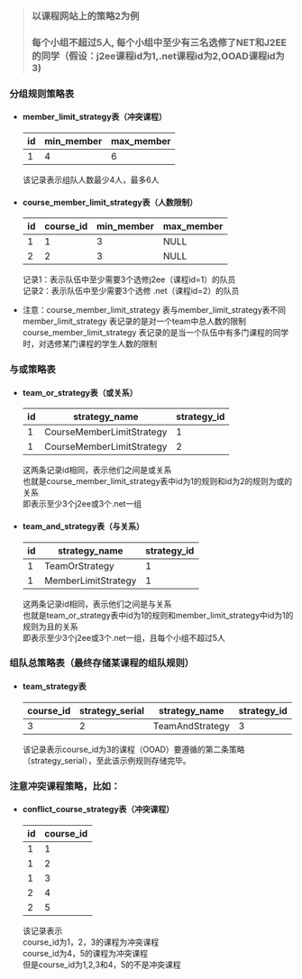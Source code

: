 > ### 以课程网站上的策略2为例
> ### 每个小组不超过5人,  每个小组中至少有三名选修了NET和J2EE的同学（假设：j2ee课程id为1,.net课程id为2,OOAD课程id为3)

### 分组规则策略表

* #### member_limit_strategy表（冲突课程）

    | id | min_member | max_member |
    | --- | --- | --- |
    |1|4|6|

     该记录表示组队人数最少4人，最多6人

* #### course_member_limit_strategy表（人数限制）

    | id | course_id | min_member | max_member |
    | --- | --- | --- | --- |
    |1|1|3|NULL|
    |2|2|3|NULL|

    记录1：表示队伍中至少需要3个选修j2ee（课程id=1）的队员<br>
    记录2：表示队伍中至少需要3个选修 .net（课程id=2）的队员

* 注意：course_member_limit_strategy 表与member_limit_strategy表不同<br> member_limit_strategy 表记录的是对一个team中总人数的限制<br>course_member_limit_strategy 表记录的是当一个队伍中有多门课程的同学时，对选修某门课程的学生人数的限制


### 与或策略表


* #### team_or_strategy表（或关系）

    | id |strategy_name| strategy_id |
    | --- | --- | --- |
    |1|CourseMemberLimitStrategy|1|
    |1|CourseMemberLimitStrategy|2|

    这两条记录id相同，表示他们之间是或关系
    <br>也就是course_member_limit_strategy表中id为1的规则和id为2的规则为或的关系
    <br>即表示至少3个j2ee或3个.net一组


* #### team_and_strategy表（与关系）

    | id |strategy_name| strategy_id |
    | --- | --- | --- |
    |1|TeamOrStrategy|1|
    |1|MemberLimitStrategy|1|

    这两条记录id相同，表示他们之间是与关系
    <br>也就是team_or_strategy表中id为1的规则和member_limit_strategy中id为1的规则为且的关系
    <br>即表示至少3个j2ee或3个.net一组，且每个小组不超过5人


### 组队总策略表（最终存储某课程的组队规则）


* #### team_strategy表

    |course_id |strategy_serial| strategy_name | strategy_id |
    | --- | --- | --- | --- |
    |3|2|TeamAndStrategy|3|

    该记录表示course_id为3的课程（OOAD）要遵循的第二条策略（strategy_serial），至此该示例规则存储完毕。


### 注意冲突课程策略，比如：

* #### conflict_course_strategy表（冲突课程）

    | id | course_id |
    | --- | --- |
    |1|1|
    |1|2|
    |1|3|
    |2|4|
    |2|5|

    该记录表示
    <br>course_id为1，2，3的课程为冲突课程
    <br>course_id为4，5的课程为冲突课程
    <br>但是course_id为1,2,3和4，5的不是冲突课程
